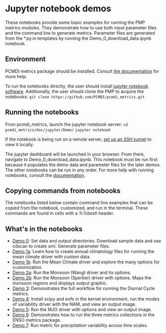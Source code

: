 # Jupyter notebook demos

These notebooks provide some basic examples for running the PMP metrics modules. They demonstrate how to use both input parameter files and the command line to generate metrics. Parameter files are generated from the \*.py.in templates by running the Demo_0_download_data.ipynb notebook.

## Environment
PCMDI metrics package should be installed. Consult [the documentation](http://pcmdi.github.io/pcmdi_metrics/install-using-anaconda.html) for more help.

To run the notebooks directly, the user should install [jupyter notebook software](https://jupyter.org/install). Additionally, the user should clone the PMP to acquire the notebooks:
`git clone https://github.com/PCMDI/pcmdi_metrics.git`

## Running the notebooks
From pcmdi_metrics, launch the jupyter notebook server:
`cd pcmdi_metrics/doc/jupyter/Demo/`
`jupyter notebook`

If the notebook is being run on a remote server, [set up an SSH tunnel](https://docs.anaconda.com/anaconda/user-guide/tasks/remote-jupyter-notebook/) to view it locally.

The jupyter dashboard will be launched in your browser. From there, navigate to Demo_0_download_data.ipynb. This notebook must be run first because it populates the demo data and parameter files for the later demos. The other notebooks can be run in any order. For more help with running notebooks, consult the [documentation](https://jupyter.readthedocs.io/en/latest/running.html#running).

## Copying commands from notebooks
The notebooks listed below contain command line examples that can be copied from the notebook, customized, and run in the terminal. These commands are found in cells with a *%%bash* header.

## What's in the notebooks
- [Demo 0](https://github.com/PCMDI/pcmdi_metrics/blob/main/doc/jupyter/Demo/Demo_0_download_data.ipynb): Set data and output directories. Download sample data and use cdscan to create xml. Generate parameter files.
- [Demo 1a](https://github.com/PCMDI/pcmdi_metrics/blob/main/doc/jupyter/Demo/Demo_1a_compute_climatologies.ipynb): Learn how to create annual climatology files for running the mean climate driver with custom data.
- [Demo 1b](https://github.com/PCMDI/pcmdi_metrics/blob/main/doc/jupyter/Demo/Demo_1b_mean_climate.ipynb): Run the Mean Climate driver and explore the many options for customization.
- [Demo 2a](https://github.com/PCMDI/pcmdi_metrics/blob/main/doc/jupyter/Demo/Demo_2a_monsoon_wang.ipynb): Run the Monsoon (Wang) driver and its options.
- [Demo 2b](https://github.com/PCMDI/pcmdi_metrics/blob/main/doc/jupyter/Demo/Demo_2b_monsoon_sperber.ipynb): Run the Monsoon (Sperber) driver with options. Maps the monsoon regions and displays output graphic.
- [Demo 3](https://github.com/PCMDI/pcmdi_metrics/blob/main/doc/jupyter/Demo/Demo_3_diurnal_cycle.ipynb): Demonstrates the full workflow for running the Diurnal Cycle metrics.
- [Demo 4](https://github.com/PCMDI/pcmdi_metrics/blob/main/doc/jupyter/Demo/Demo_4_modes_of_variability.ipynb): Install scipy and eofs in the kernel environment, run the modes of variability driver with the NAM, and view an output image.
- [Demo 5](https://github.com/PCMDI/pcmdi_metrics/blob/main/doc/jupyter/Demo/Demo_5_mjo_metrics.ipynb): Run the MJO driver with options and view an output image.
- [Demo 6](https://github.com/PCMDI/pcmdi_metrics/blob/main/doc/jupyter/Demo/Demo_6_ENSO.ipynb): Demonstrates how to run the three metrics collections in the ENSO metrics package.
- [Demo 7](https://github.com/PCMDI/pcmdi_metrics/blob/main/doc/jupyter/Demo/Demo_7_precip_variability.iynb): Run metric for precipitation variability across time scales.
